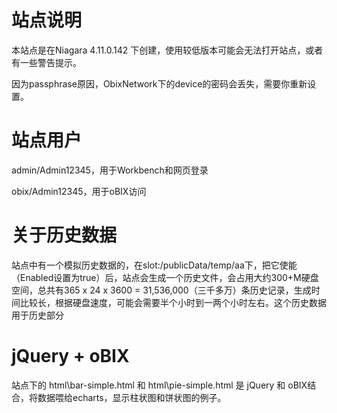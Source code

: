 # 站点说明

本站点是在Niagara 4.11.0.142 下创建，使用较低版本可能会无法打开站点，或者有一些警告提示。

因为passphrase原因，ObixNetwork下的device的密码会丢失，需要你重新设置。



# 站点用户

admin/Admin12345，用于Workbench和网页登录

obix/Admin12345，用于oBIX访问



# 关于历史数据

站点中有一个模拟历史数据的，在slot:/publicData/temp/aa下，把它使能（Enabled设置为true）后，站点会生成一个历史文件，会占用大约300+M硬盘空间，总共有365 x 24 x 3600 = 31,536,000（三千多万）条历史记录，生成时间比较长，根据硬盘速度，可能会需要半个小时到一两个小时左右。这个历史数据用于历史部分





# jQuery + oBIX

站点下的 html\bar-simple.html 和 html\pie-simple.html 是 jQuery 和 oBIX结合，将数据喂给echarts，显示柱状图和饼状图的例子。




